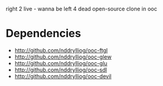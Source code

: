 right 2 live - wanna be left 4 dead open-source clone in ooc

Dependencies
============

  * <http://github.com/nddrylliog/ooc-ftgl>
  * <http://github.com/nddrylliog/ooc-glew>
  * <http://github.com/nddrylliog/ooc-glu>
  * <http://github.com/nddrylliog/ooc-sdl>
  * <http://github.com/nddrylliog/ooc-devil>
